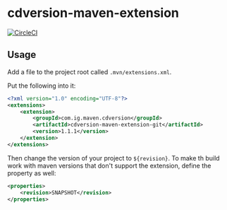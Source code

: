 # cdversion-maven-extension

[![CircleCI](https://circleci.com/gh/IG-Group/cdversion-maven-extension.svg?style=svg)](https://circleci.com/gh/IG-Group/cdversion-maven-extension)

## Usage

Add a file to the project root called `.mvn/extensions.xml`. 

Put the following into it:
```xml
<?xml version="1.0" encoding="UTF-8"?>
<extensions>
    <extension>
        <groupId>com.ig.maven.cdversion</groupId>
        <artifactId>cdversion-maven-extension-git</artifactId>
        <version>1.1.1</version>
    </extension>
</extensions>
```

Then change the version of your project to `${revision}`. To make th build work with maven versions that don't support the extension, define the property as well:
```xml
<properties>
    <revision>SNAPSHOT</revision>
</properties>
``` 

